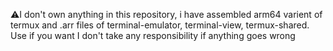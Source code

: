 ⚠️I don't own anything in this repository, i have assembled arm64 varient of termux and .arr files of terminal-emulator, terminal-view, termux-shared. Use if you want I don't take any responsibility if anything goes wrong 
